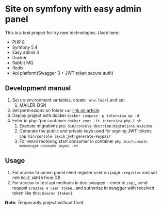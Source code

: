 Site on symfony with easy admin panel
=====================================

This is a test project for try new technologies. Used here:
* PHP 8
* Symfony 5.4
* Easy admin 4
* Docker
* Rabbit MQ
* Redis
* Api platform(Swagger 3 + JWT token secure auth)

Development manual
------------------

1. Set up environment variables, create `.env.local` and set
   1. MAILER_DSN
2. Set permissions on folder `var` [link on article](https://symfony.com/doc/current/setup/file_permissions.html#1-using-acl-on-a-system-that-supports-setfacl-linux-bsd)
3. Deploy project with docker `docker compose -p interview up -d`
4. Enter in php-fpm container `docker exec -it interview-php-1 sh`
   1. Execute migrations `php bin/console doctrine:migrations:execute`
   2. Generate the public and private keys used for signing JWT tokens `php bin/console lexik:jwt:generate-keypair`
   3. For email receiving start consumer in container `php bin/console messenger:consume async -vv`

Usage
-----

1. For access to admin panel need register user on page `/register` and set role `ROLE_ADMIN` from DB
2. For access to test api methods in doc swagger - enter in `/api`, send request `Creates a user token.` and authorize in swagger with received token like this: `Bearer {token}`

**Note:**
Temporarily project without front
